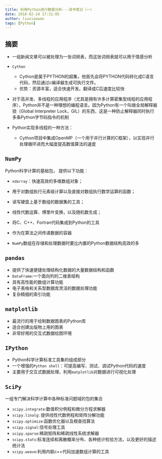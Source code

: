```yaml
---
title: 利用Python进行数据分析---读书笔记（一）
date: 2018-02-24 17:31:05
author: liuxiaowan
tags: [Python]
---
```



## 摘要
- 一组新闻文章可以被处理为一张词频表，而这张词频表就可以用于情感分析

- `Cython`

  - Cython是属于PYTHON的超集，他首先会将PYTHON代码转化成C语言代码，然后通过c编译器生成可执行文件。
  - 优势：资源丰富，适合快速开发。翻译成C后速度比较快


- 对于高并发、多线程的应用程序（尤其是拥有许多计算密集型线程的应用程序），Python并不是一种理想的编程语言。因为Python有一个叫做全局解释器锁（Global Interpreter Lock，GIL）的东西，这是一种防止解释器同时执行多条Python字节码指令的机制

- Python实现多线程的一种方法：
  - Cython项目中集成OpenMP（一个用于并行计算的C框架），以实现并行处理循环进而大幅度提高数值算法的速度

## `NumPy`

Python科学计算的基础包，
提供以下功能：

- `ndarray`：快速高效的多维数组对象；
- 用于对数组执行元素级计算以及直接对数组执行数学运算的函数；
- 读写硬盘上基于数组的数据集的工具；
- 线性代数运算、傅里叶变换，以及随机数生成；
- 将C、C++、Fortran代码集成到Python的工具
- 作为在算法之间传递数据的容器

- `NumPy`数组在存储和处理数据时要比内置的Python数据结构高效的多

## `pandas`

- 提供了快速便捷处理结构化数据的大量数据结构和函数
- `DataFrame`:一个面向列的二维表结构
- 具有高性能的数组计算功能
- 电子表格和关系型数据库灵活的数据处理功能
- 复杂精细的索引功能

## `matplotlib`

- 最流行的用于绘制数据图表的Python库
- 适合创建出版物上用的图表
- 非常好用的交互式数据绘图环境

## `IPython`

- Python科学计算标准工具集的组成部分
- 一个增强的`Python shell`：可提高编写、测试、调试Python代码的速度
- 主要用于交互式数据处理，利用`matplotlib`对数据进行可视化处理

## `SciPy`

一组专门解决科学计算中各种标准问题域的包的集合

- `scipy.integrate`:数值积分例程和微分方程求解器
- `scipy.linalg`: 提供线性代数例程和矩阵分解功能
- `scipy.optimize`:函数优化器以及根查找算法
- `scipy.signal`:信号处理工具
- `scipy.sparse`:稀疏矩阵和稀疏线性系统求解器
- `scipy.stats`:标准连续和离散概率分布、各种统计检验方法，以及更好的描述统计法
- `scipy.weave`:利用内联c++代码加速数组计算的工具

 
